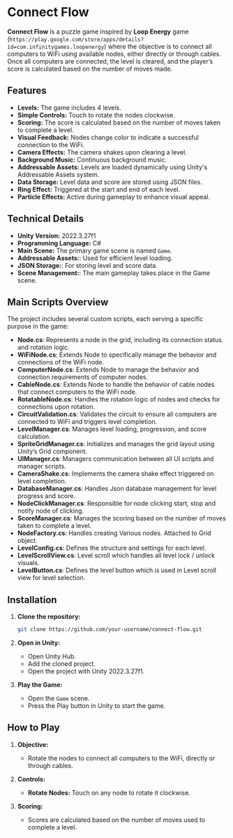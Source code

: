
# Connect Flow

**Connect Flow** is a puzzle game inspired by **Loop Energy** game (`https://play.google.com/store/apps/details?id=com.infinitygames.loopenergy`) where the objective is to connect all computers to WiFi using available nodes, either directly or through cables. Once all computers are connected, the level is cleared, and the player’s score is calculated based on the number of moves made.

## Features

- **Levels:** The game includes 4 levels.
- **Simple Controls:** Touch to rotate the nodes clockwise.
- **Scoring:** The score is calculated based on the number of moves taken to complete a level.
- **Visual Feedback:** Nodes change color to indicate a successful connection to the WiFi.
- **Camera Effects:** The camera shakes upon clearing a level.
- **Background Music:** Continuous background music.
- **Addressable Assets:** Levels are loaded dynamically using Unity's Addressable Assets system.
- **Data Storage:** Level data and score are stored using JSON files.
- **Ring Effect:** Triggered at the start and end of each level.
- **Particle Effects:** Active during gameplay to enhance visual appeal.

## Technical Details

- **Unity Version:** 2022.3.27f1
- **Programming Language:** C#
- **Main Scene:** The primary game scene is named `Game`.
- **Addressable Assets:**: Used for efficient level loading.
- **JSON Storage:**: For storing level and score data.
- **Scene Management:**: The main gameplay takes place in the Game scene.

## Main Scripts Overview
The project includes several custom scripts, each serving a specific purpose in the game:

- **Node.cs**: Represents a node in the grid, including its connection status and rotation logic.
- **WiFiNode.cs**: Extends Node to specifically manage the behavior and connections of the WiFi node.
- **ComputerNode.cs**: Extends Node to manage the behavior and connection requirements of computer nodes.
- **CableNode.cs**: Extends Node to handle the behavior of cable nodes that connect computers to the WiFi node.
- **RotatableNode.cs**: Handles the rotation logic of nodes and checks for connections upon rotation.
- **CircuitValidation.cs**: Validates the circuit to ensure all computers are connected to WiFi and triggers level completion.
- **LevelManager.cs**: Manages level loading, progression, and score calculation.
- **SpriteGridManager.cs**: Initializes and manages the grid layout using Unity’s Grid component.
- **UIManager.cs**: Managers communication between all UI scripts and manager scripts.
- **CameraShake.cs**: Implements the camera shake effect triggered on level completion.
- **DatabaseManager.cs**: Handles Json database management for level progress and score.
- **NodeClickManager.cs**: Responsible for node clicking start, stop and notify node of clicking.
- **ScoreManager.cs**: Manages the scoring based on the number of moves taken to complete a level.
- **NodeFactory.cs**: Handles creating Various nodes. Attached to Grid object.
- **LevelConfig.cs**: Defines the structure and settings for each level.
- **LevelScrollView.cs**: Level scroll which handles all level lock / unlock visuals.
- **LevelButton.cs**: Defines the level button which is used in Level scroll view for level selection.


## Installation

1. **Clone the repository:**
   ```bash
   git clone https://github.com/your-username/connect-flow.git
   ```

2. **Open in Unity:**
   - Open Unity Hub.
   - Add the cloned project.
   - Open the project with Unity 2022.3.27f1.

3. **Play the Game:**
   - Open the `Game` scene.
   - Press the Play button in Unity to start the game.

## How to Play

1. **Objective:**
   - Rotate the nodes to connect all computers to the WiFi, directly or through cables.

2. **Controls:**
   - **Rotate Nodes:** Touch on any node to rotate it clockwise.

3. **Scoring:**
   - Scores are calculated based on the number of moves used to complete a level.
